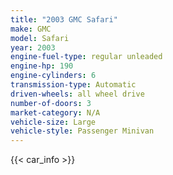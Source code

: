 ```yaml
---
title: "2003 GMC Safari"
make: GMC
model: Safari
year: 2003
engine-fuel-type: regular unleaded
engine-hp: 190
engine-cylinders: 6
transmission-type: Automatic
driven-wheels: all wheel drive
number-of-doors: 3
market-category: N/A
vehicle-size: Large
vehicle-style: Passenger Minivan
---
```


{{< car_info >}}
